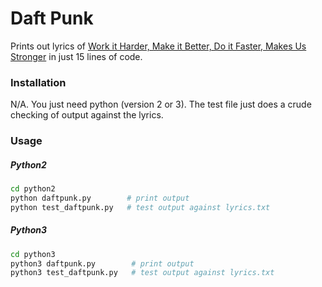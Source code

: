 # Daft Punk
Prints out lyrics of [Work it Harder, Make it Better, Do it Faster, Makes Us Stronger](https://www.youtube.com/watch?v=K2cYWfq--Nw) in just 15 lines of code.

### Installation

N/A. You just need python (version 2 or 3). The test file just does a crude checking of output against the lyrics.

### Usage

##### Python2

```bash
cd python2
python daftpunk.py        # print output
python test_daftpunk.py   # test output against lyrics.txt
```

##### Python3

```bash
cd python3
python3 daftpunk.py        # print output
python3 test_daftpunk.py   # test output against lyrics.txt
```

